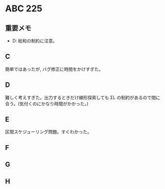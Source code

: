 # ABC 225

## 重要メモ

- D: 総和の制約に注意。

## C

簡単ではあったが, バグ修正に時間をかけすぎた。

## D

難しく考えすぎた。出力するときだけ線形探索しても ΣL の制約があるので間に合う。(気付くのにかなり時間がかかった。)

## E

区間スケジューリング問題。すぐわかった。

## F

## G

## H
